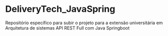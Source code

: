 # DeliveryTech_JavaSpring
Repositório específico para subir o projeto para a extensão universitária em Arquitetura de sistemas API REST Full com Java Springboot
